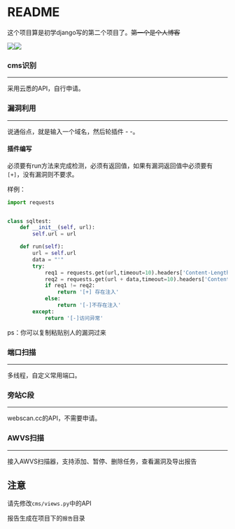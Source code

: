 # README

这个项目算是初学django写的第二个项目了。~~第一个是个人博客~~

![](https://img.shields.io/badge/Python-3.x-green.svg)![](https://img.shields.io/badge/Django-2.x-green.svg)

### cms识别

---

采用云悉的API，自行申请。

###  漏洞利用

---

说通俗点，就是输入一个域名，然后轮插件 - -。

#### 插件编写

必须要有run方法来完成检测，必须有返回值，如果有漏洞返回值中必须要有`[+]`，没有漏洞则不要求。

样例：

```python
import requests


class sqltest:
    def __init__(self, url):
        self.url = url

    def run(self):
        url = self.url
        data = "'"
        try:
            req1 = requests.get(url,timeout=10).headers['Content-Length']
            req2 = requests.get(url + data,timeout=10).headers['Content-Length']
            if req1 != req2:
                return '[+] 存在注入'
            else:
                return '[-]不存在注入'
        except:
            return '[-]访问异常'
```

ps：你可以复制粘贴别人的漏洞过来

### 端口扫描

---

多线程，自定义常用端口。

### 旁站C段

---

webscan.cc的API，不需要申请。

### AWVS扫描

---

接入AWVS扫描器，支持添加、暂停、删除任务，查看漏洞及导出报告



## 注意

请先修改`cms/views.py`中的API

报告生成在项目下的`报告`目录